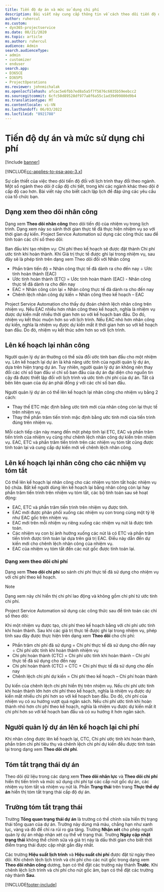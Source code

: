 ```yaml
---
title: Tiến độ dự án và mức sử dụng chi phí
description: Bài viết này cung cấp thông tin về cách theo dõi tiến độ dự án và mức sử dụng chi phí.
author: ruhercul
ms.custom:
- dyn365-projectservice
ms.date: 08/21/2020
ms.topic: article
ms.author: ruhercul
audience: Admin
search.audienceType:
- admin
- customizer
- enduser
search.app:
- D365CE
- D365PS
- ProjectOperations
ms.reviewer: johnmichalak
ms.openlocfilehash: afcac5e6fbb7ed8a5a5f7f5876c6035b59eebcc2
ms.sourcegitcommit: 6cfc50d89528df977a8f6a55c1ad39d99800d9b4
ms.translationtype: MT
ms.contentlocale: vi-VN
ms.lasthandoff: 06/03/2022
ms.locfileid: "8921788"
---
```

# <a name="project-progress-and-cost-consumption"></a>Tiến độ dự án và mức sử dụng chi phí

[!include [banner](../includes/psa-now-project-operations.md)]

[!INCLUDE[cc-applies-to-psa-app-3.x](../includes/cc-applies-to-psa-app-3x.md)]

Sự cần thiết của việc theo dõi tiến độ đối với lịch trình thay đổi theo ngành. Một số ngành theo dõi ở cấp độ chi tiết, trong khi các ngành khác theo dõi ở cấp độ cao hơn. Bài viết này cho biết cách lập lịch để đáp ứng các yêu cầu của tổ chức bạn.

## <a name="effort-tracking-view"></a>Dạng xem theo dõi nhân công

Dạng xem **Theo dõi nhân công** theo dõi tiến độ của nhiệm vụ trong lịch trình. Dạng xem này so sánh thời gian thực tế đã thực hiện nhiệm vụ so với thời gian dự kiến. Project Service Automation sử dụng các công thức sau để tính toán các chỉ số theo dõi:

Ban đầu khi tạo nhiệm vụ: Chi phí theo kế hoạch sẽ được đặt thành Chi phí ước tính khi hoàn thành. Khi Giá trị thực tế được ghi lại trong nhiệm vụ, sau đây sẽ là phép tính trên dạng xem Theo dõi đối với Nhân công

- Phần trăm tiến độ = Nhân công thực tế đã dành ra cho đến nay ÷ Ước tính hoàn thành (EAC) 
- Ước tính hoàn thành (ETC) = Ước tính hoàn thành (EAC) - Nhân công thực tế đã dành ra cho đến nay 
- EAC = Nhân công còn lại + Nhân công thực tế đã dành ra cho đến nay 
- Chênh lệch nhân công dự kiến = Nhân công theo kế hoạch – EAC

Project Service Automation cho thấy dự đoán chênh lệch nhân công trên nhiệm vụ. Nếu EAC nhiều hơn nhân công theo kế hoạch, nghĩa là nhiệm vụ được dự kiến mất nhiều thời gian hơn so với kế hoạch ban đầu. Do đó, nhiệm vụ kết thúc muộn hơn so với lịch trình. Nếu EAC nhỏ hơn nhân công dự kiến, nghĩa là nhiệm vụ được dự kiến mất ít thời gian hơn so với kế hoạch ban đầu. Do đó, nhiệm vụ kết thúc sớm hơn so với lịch trình.

## <a name="reprojecting-effort"></a>Lên kế hoạch lại nhân công

Người quản lý dự án thường có thể sửa đổi ước tính ban đầu cho một nhiệm vụ. Lên kế hoạch lại dự án là khả năng ước tính của người quản lý dự án, dựa trên hiện trạng dự án. Tuy nhiên, người quản lý dự án không nên thay đổi các chỉ số ban đầu vì chỉ số ban đầu của dự án đại diện cho nguồn tin cậy đã được thiết lập đối với lịch trình và ước tính chi phí của dự án. Tất cả bên liên quan của dự án phải đồng ý với các chỉ số ban đầu.

Người quản lý dự án có thể lên kế hoạch lại nhân công cho nhiệm vụ bằng 2 cách:

- Thay thế ETC mặc định bằng ước tính mới của nhân công còn lại thực tế trên nhiệm vụ. 
- Thay thế phần trăm tiến trình mặc định bằng ước tính mới của tiến trình đúng trên nhiệm vụ.

Mỗi cách tiếp cận này mang đến một phép tính lại ETC, EAC và phần trăm tiến trình của nhiệm vụ cũng như chênh lệch nhân công dự kiến trên nhiệm vụ. EAC, ETC và phần trăm tiến trình trên các nhiệm vụ tóm tắt cũng được tính toán lại và cung cấp dự kiến mới về chênh lệch nhân công.

## <a name="reprojection-of-effort-on-summary-tasks"></a>Lên kế hoạch lại nhân công cho các nhiệm vụ tóm tắt

Có thể lên kế hoạch lại nhân công cho các nhiệm vụ tóm tắt hoặc nhiệm vụ bộ chứa. Bất kể người dùng lên kế hoạch lại bằng nhân công còn lại hay phần trăm tiến trình trên nhiệm vụ tóm tắt, các bộ tính toán sau sẽ hoạt động:

- EAC, ETC và phần trăm tiến trình trên nhiệm vụ được tính.
- EAC mới được phân phối xuống các nhiệm vụ con trong cùng một tỷ lệ như EAC gốc trên nhiệm vụ.
- EAC mới trên mỗi nhiệm vụ riêng xuống các nhiệm vụ nút lá được tính toán. 
- Các nhiệm vụ con bị ảnh hưởng xuống các nút lá có ETC và phần trăm tiến trình được tính toán lại dựa trên giá trị EAC. Điều này dẫn đến dự kiến mới cho chênh lệch nhân công của nhiệm vụ. 
- EAC của nhiệm vụ tóm tắt đến các nút gốc được tính toán lại.

### <a name="cost-tracking-view"></a>Dạng xem theo dõi chi phí 

Dạng xem **Theo dõi chi phí** so sánh chi phí thực tế đã sử dụng cho nhiệm vụ với chi phí theo kế hoạch. 

> [!NOTE]
> Dạng xem này chỉ hiển thị chi phí lao động và không gồm chi phí từ ước tính chi phí. 

Project Service Automation sử dụng các công thức sau để tính toán các chỉ số theo dõi:

Khi một nhiệm vụ được tạo, chi phí theo kế hoạch bằng với chi phí ước tính khi hoàn thành. Sau khi các giá trị thực tế được ghi lại trong nhiệm vụ, phép tính sau đây được thực hiện trên dạng xem **Theo dõi** cho chi phí:

 - Phần trăm chi phí đã sử dụng = Chi phí thực tế đã sử dụng cho đến nay ÷ Chi phí ước tính khi hoàn thành nhiệm vụ
 - Chi phí hoàn thành (CTC) = Chi phí ước tính khi hoàn thành – Chi phí thực tế đã sử dụng cho đến nay
 - Chi phí hoàn thành (CTC) = CTC + Chi phí thực tế đã sử dụng cho đến nay
 - Chênh lệch chi phí dự kiến = Chi phí theo kế hoạch – Chi phí hoàn thành

Dự kiến của chênh lệch chi phí hiển thị trên nhiệm vụ. Nếu chi phí ước tính khi hoàn thành lớn hơn chi phí theo kế hoạch, nghĩa là nhiệm vụ được dự kiến mất nhiều chi phí hơn so với kế hoạch ban đầu. Do đó, chi phí của nhiệm vụ có xu hướng vượt quá ngân sách. Nếu chi phí ước tính khi hoàn thành nhỏ hơn chi phí theo kế hoạch, nghĩa là nhiệm vụ được dự kiến mất ít chi phí hơn so với kế hoạch ban đầu và có xu hướng ít hơn ngân sách.

## <a name="project-managers-reprojection-of-cost"></a>Người quản lý dự án lên kế hoạch lại chi phí

Khi nhân công được lên kế hoạch lại, CTC, Chi phí ước tính khi hoàn thành, phần trăm chi phí tiêu thụ và chênh lệch chi phí dự kiến đều được tính toán lại trong dạng xem **Theo dõi chi phí**.

## <a name="project-status-summary"></a>Tóm tắt trạng thái dự án

Theo dõi dữ liệu trong các dạng xem **Theo dõi nhân lực** và **Theo dõi chi phí** hiển thị tiến trình và mức sử dụng chi phí tại các cấp nút gốc dự án, các nhiệm vụ tóm tắt và nhiệm vụ nút lá. Phần **Trạng thái** trên trang **Thực thể dự án** hiển thị tóm tắt trạng thái cấp độ dự án.

## <a name="status-summary-fields"></a>Trường tóm tắt trạng thái

Trường **Tổng quan trạng thái dự án** là trường có thể chỉnh sửa hiển thị trạng thái tổng quan của dự án. Trường này dùng mã màu, chẳng hạn như xanh lục, vàng và đỏ để chỉ ra rủi ro gia tăng. Trường **Nhận xét** cho phép người quản lý dự án nhập nhận xét cụ thể về trạng thái. Trường **Ngày cập nhật trạng thái** không thể chỉnh sửa và giá trị này là dấu thời gian cho biết thời điểm trạng thái được cập nhật gần đây nhất.

Các trường **Hiệu suất lịch trình** và **Hiệu suất chi phí** được đặt từ ngày theo dõi. Khi chênh lệch lịch trình và chi phí cho các nút gốc trong dạng xem **Theo dõi nhân công** dương, bạn có thể đặt các trường này thành **Trước**. Khi chênh lệch lịch trình và chi phí cho nút gốc âm, bạn có thể đặt các trường này thành **Sau**.


[!INCLUDE[footer-include](../includes/footer-banner.md)]

